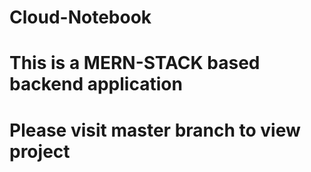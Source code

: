 # Cloud-Notebook
# This is a MERN-STACK based backend application
# Please visit master branch to view project
